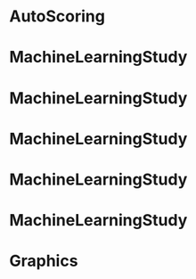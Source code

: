 # AutoScoring
# MachineLearningStudy
# MachineLearningStudy
# MachineLearningStudy
# MachineLearningStudy
# MachineLearningStudy
# Graphics
